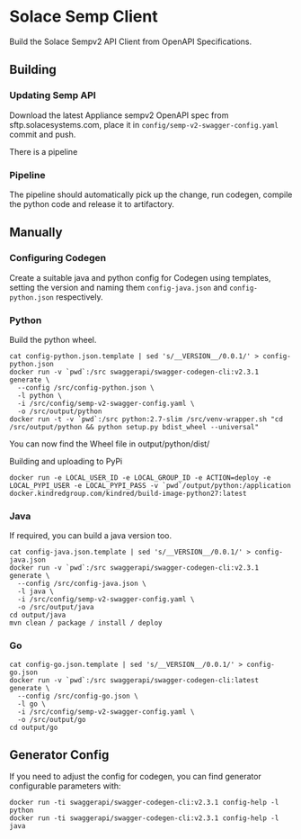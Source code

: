 # Solace Semp Client

Build the Solace Sempv2 API Client from OpenAPI Specifications.

## Building

### Updating Semp API

Download the latest Appliance sempv2 OpenAPI spec from sftp.solacesystems.com, place
it in `config/semp-v2-swagger-config.yaml` commit and push.

There is a pipeline

### Pipeline

The pipeline should automatically pick up the change, run codegen, compile the
python code and release it to artifactory.


## Manually

### Configuring Codegen

Create a suitable java and python config for Codegen using templates, setting
the version and naming them `config-java.json` and `config-python.json` respectively.

### Python

Build the python wheel.

    cat config-python.json.template | sed 's/__VERSION__/0.0.1/' > config-python.json
    docker run -v `pwd`:/src swaggerapi/swagger-codegen-cli:v2.3.1 generate \
      --config /src/config-python.json \
      -l python \
      -i /src/config/semp-v2-swagger-config.yaml \
      -o /src/output/python
    docker run -t -v `pwd`:/src python:2.7-slim /src/venv-wrapper.sh "cd /src/output/python && python setup.py bdist_wheel --universal"

You can now find the Wheel file in output/python/dist/

Building and uploading to PyPi

    docker run -e LOCAL_USER_ID -e LOCAL_GROUP_ID -e ACTION=deploy -e LOCAL_PYPI_USER -e LOCAL_PYPI_PASS -v `pwd`/output/python:/application docker.kindredgroup.com/kindred/build-image-python27:latest

### Java

If required, you can build a java version too.

    cat config-java.json.template | sed 's/__VERSION__/0.0.1/' > config-java.json
    docker run -v `pwd`:/src swaggerapi/swagger-codegen-cli:v2.3.1 generate \
      --config /src/config-java.json \
      -l java \
      -i /src/config/semp-v2-swagger-config.yaml \
      -o /src/output/java
    cd output/java
    mvn clean / package / install / deploy

### Go

    cat config-go.json.template | sed 's/__VERSION__/0.0.1/' > config-go.json
    docker run -v `pwd`:/src swaggerapi/swagger-codegen-cli:latest generate \
      --config /src/config-go.json \
      -l go \
      -i /src/config/semp-v2-swagger-config.yaml \
      -o /src/output/go
    cd output/go

## Generator Config

If you need to adjust the config for codegen, you can find generator configurable
parameters with:

    docker run -ti swaggerapi/swagger-codegen-cli:v2.3.1 config-help -l python
    docker run -ti swaggerapi/swagger-codegen-cli:v2.3.1 config-help -l java